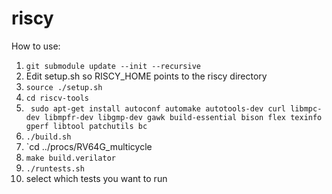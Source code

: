 riscy
=====

How to use:

1) `git submodule update --init --recursive`
2) Edit setup.sh so RISCY_HOME points to the riscy directory
3) `source ./setup.sh`
4) `cd riscv-tools`
5) ` sudo apt-get install autoconf automake autotools-dev curl libmpc-dev libmpfr-dev libgmp-dev gawk build-essential bison flex texinfo gperf libtool patchutils bc`
6) `./build.sh`
7) `cd ../procs/RV64G_multicycle
8) `make build.verilator`
9) `./runtests.sh`
10) select which tests you want to run
